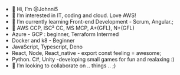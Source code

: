 - 👋 Hi, I’m @Johnni5
- 👀 I’m interested in IT, coding and cloud. Love AWS!
- 🌱 I’m currently learning Front-end Development - Scrum, Angular.;
- 🌱 AWS CCP, ISC² CC, MS MCP, A+(GFL), N+(GFL)
- Azure - GCP : beginner, Terraform Intermed
- Docker and k8 - Beginner
- JavaScript, Typescript, Deno
- React, Node, React_native - export const feeling = awesome;
- Python. C#, Unity -developing small games for fun and realaxing :)
- 💞️ I’m looking to collaborate on .. things .. ;)

<!---
Johnni5/Johnni5 is a ✨ special ✨ repository because its `README.md` (this file) appears on your GitHub profile.
You can click the Preview link to take a look at your changes.
--->
